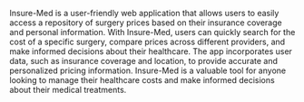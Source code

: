 Insure-Med is a user-friendly web application that allows users to easily access a repository of surgery prices based on their insurance coverage and personal information. With Insure-Med, users can quickly search for the cost of a specific surgery, compare prices across different providers, and make informed decisions about their healthcare. The app incorporates user data, such as insurance coverage and location, to provide accurate and personalized pricing information. Insure-Med is a valuable tool for anyone looking to manage their healthcare costs and make informed decisions about their medical treatments.
